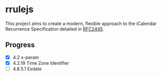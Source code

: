 # rrulejs

This project aims to create a modern, flexible approach to the iCalendar Recurrence Specification detailed in [RFC2445](https://www.rfc-editor.org/rfc/rfc2445#section-4.8.5).

## Progress

* [x] 4.2 x-param
* [x] 4.2.19 Time Zone Identifier
* [ ] 4.8.5.1 Exdate
